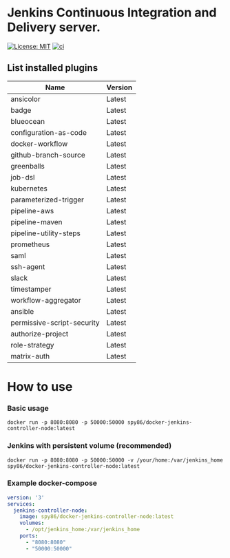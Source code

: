 # Jenkins Continuous Integration and Delivery server.
[![License: MIT](https://img.shields.io/badge/License-MIT-yellow.svg)](https://opensource.org/licenses/MIT)  [![ci](https://github.com/spy86/docker-jenkins-controller-node/actions/workflows/main.yml/badge.svg)](https://github.com/spy86/docker-jenkins-controller-node/actions/workflows/main.yml)
## List installed plugins      

| Name                       | Version |
|----------------------------|---------|
| ansicolor                  | Latest  |
| badge                      | Latest  |
| blueocean                  | Latest  |
| configuration-as-code      | Latest  |
| docker-workflow            | Latest  |
| github-branch-source       | Latest  |
| greenballs                 | Latest  |
| job-dsl                    | Latest  |
| kubernetes                 | Latest  |
| parameterized-trigger      | Latest  |
| pipeline-aws               | Latest  |
| pipeline-maven             | Latest  |
| pipeline-utility-steps     | Latest  |
| prometheus                 | Latest  |
| saml                       | Latest  |
| ssh-agent                  | Latest  |
| slack                      | Latest  |
| timestamper                | Latest  |
| workflow-aggregator        | Latest  |
| ansible                    | Latest  |
| permissive-script-security | Latest  |
| authorize-project          | Latest  |
| role-strategy              | Latest  |
| matrix-auth                | Latest  |


# How to use
### Basic usage
```shell
docker run -p 8080:8080 -p 50000:50000 spy86/docker-jenkins-controller-node:latest
```

### Jenkins with persistent volume (recommended)
```shell
docker run -p 8080:8080 -p 50000:50000 -v /your/home:/var/jenkins_home spy86/docker-jenkins-controller-node:latest
```

### Example docker-compose

```yaml 
version: '3'
services:
  jenkins-controller-node:
    image: spy86/docker-jenkins-controller-node:latest
    volumes:
      - /opt/jenkins_home:/var/jenkins_home
    ports:
      - "8080:8080"
      - "50000:50000"
```
